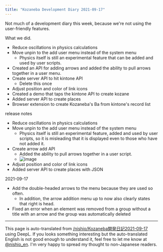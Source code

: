 ```yaml
---
title: "Kozaneba Development Diary 2021-09-17"
---
```


Not much of a development diary this week, because we're not using the user-friendly features.

What we did.
- Reduce oscillations in physics calculations
- Move unpin to the add user menu instead of the system menu
    - Physics itself is still an experimental feature that can be added and used by user scripts.
- Created an API for adding arrows and added the ability to pull arrows together in a user menu.
- Create server API to hit kintone API
    - Delete this once
- Adjust position and color of link icons
- Created a demo that taps the kintone API to create kozane
- Added server API to create places
- Browser extension to create Kozaneba's Ba from kintone's record list

release notes
- Reduce oscillations in physics calculations
- Move unpin to the add user menu instead of the system menu
    - Physics itself is still an experimental feature, added and used by user scripts, so it is misleading that it is displayed even to those who have not added it.
- Create arrow add API
    - Added the ability to pull arrows together in a user script.
    - ![image](https://gyazo.com/db24cc8fbda75c98c436458fb4fcf5fc/thumb/1000)
- Adjust position and color of link icons
- Added server API to create places with JSON


2021-09-17
- Add the double-headed arrows to the menu because they are used so often.
    - In addition, the arrow addition menu up to now also clearly states that right is head.
- Fixed an error when an element was removed from a group without a title with an arrow and the group was automatically deleted


---
This page is auto-translated from [/nishio/Kozaneba開発日記2021-09-17](https://scrapbox.io/nishio/Kozaneba開発日記2021-09-17) using DeepL. If you looks something interesting but the auto-translated English is not good enough to understand it, feel free to let me know at [@nishio_en](https://twitter.com/nishio_en). I'm very happy to spread my thought to non-Japanese readers.
